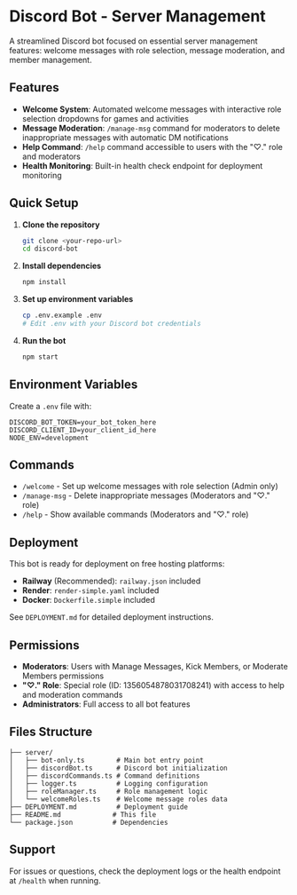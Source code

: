 # Discord Bot - Server Management

A streamlined Discord bot focused on essential server management features: welcome messages with role selection, message moderation, and member management.

## Features

- **Welcome System**: Automated welcome messages with interactive role selection dropdowns for games and activities
- **Message Moderation**: `/manage-msg` command for moderators to delete inappropriate messages with automatic DM notifications
- **Help Command**: `/help` command accessible to users with the "♡." role and moderators
- **Health Monitoring**: Built-in health check endpoint for deployment monitoring

## Quick Setup

1. **Clone the repository**
   ```bash
   git clone <your-repo-url>
   cd discord-bot
   ```

2. **Install dependencies**
   ```bash
   npm install
   ```

3. **Set up environment variables**
   ```bash
   cp .env.example .env
   # Edit .env with your Discord bot credentials
   ```

4. **Run the bot**
   ```bash
   npm start
   ```

## Environment Variables

Create a `.env` file with:

```env
DISCORD_BOT_TOKEN=your_bot_token_here
DISCORD_CLIENT_ID=your_client_id_here
NODE_ENV=development
```

## Commands

- `/welcome` - Set up welcome messages with role selection (Admin only)
- `/manage-msg` - Delete inappropriate messages (Moderators and "♡." role)
- `/help` - Show available commands (Moderators and "♡." role)

## Deployment

This bot is ready for deployment on free hosting platforms:

- **Railway** (Recommended): `railway.json` included
- **Render**: `render-simple.yaml` included  
- **Docker**: `Dockerfile.simple` included

See `DEPLOYMENT.md` for detailed deployment instructions.

## Permissions

- **Moderators**: Users with Manage Messages, Kick Members, or Moderate Members permissions
- **"♡." Role**: Special role (ID: 1356054878031708241) with access to help and moderation commands
- **Administrators**: Full access to all bot features

## Files Structure

```
├── server/
│   ├── bot-only.ts        # Main bot entry point
│   ├── discordBot.ts      # Discord bot initialization
│   ├── discordCommands.ts # Command definitions
│   ├── logger.ts          # Logging configuration
│   ├── roleManager.ts     # Role management logic
│   └── welcomeRoles.ts    # Welcome message roles data
├── DEPLOYMENT.md          # Deployment guide
├── README.md             # This file
└── package.json          # Dependencies
```

## Support

For issues or questions, check the deployment logs or the health endpoint at `/health` when running.